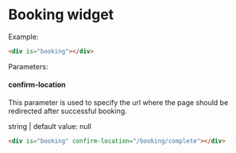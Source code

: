 # Booking widget

Example:
```html
<div is="booking"></div>
```

Parameters:
#### confirm-location

This parameter is used to specify the url where the page should be redirected after successful booking.

string | default value: null
```html
<div is="booking" confirm-location="/booking/complete"></div>
```
